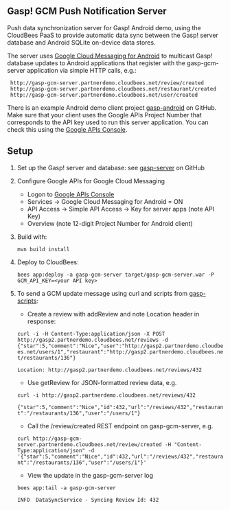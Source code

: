 Gasp! GCM Push Notification Server
----------------------------------

Push data synchronization server for Gasp! Android demo, using the CloudBees PaaS to provide automatic data sync between the Gasp! server database and Android SQLite on-device data stores.

The server uses [Google Cloud Messaging for Android](http://developer.android.com/google/gcm/index.html) to multicast Gasp! database updates to Android applications that register with the gasp-gcm-server application via simple HTTP calls, e.g.:

     http://gasp-gcm-server.partnerdemo.cloudbees.net/review/created
     http://gasp-gcm-server.partnerdemo.cloudbees.net/restaurant/created
     http://gasp-gcm-server.partnerdemo.cloudbees.net/user/created


There is an example Android demo client project [gasp-android](https://github.com/mqprichard/gasp-android) on GitHub. Make sure that your client uses the Google APIs Project Number that corresponds to the API key used to run this server application.  You can check this using the [Google APIs Console](https://cloud.google.com/console).

Setup
-----

1. Set up the Gasp! server and database: see [gasp-server](https://github.com/cloudbees/gasp-server) on GitHub

2. Configure Google APIs for Google Cloud Messaging
   - Logon to [Google APIs Console](https://code.google.com/apis/console)
   - Services -> Google Cloud Messaging for Android = ON
   - API Access -> Simple API Access -> Key for server apps (note API Key)
   - Overview (note 12-digit Project Number for Android client)


3. Build with:

   `mvn build install`

4. Deploy to CloudBees:

   `bees app:deploy -a gasp-gcm-server target/gasp-gcm-server.war -P GCM_API_KEY=<your API key>`

5. To send a GCM update message using curl and scripts from [gasp-scripts](https://github.com/mqprichard/gasp-scripts):
   - Create a review with addReview and note Location header in response:

   `curl -i -H Content-Type:application/json -X POST http://gasp2.partnerdemo.cloudbees.net/reviews -d {"star":5,"comment":"Nice","user":"http://gasp2.partnerdemo.cloudbees.net/users/1","restaurant":"http://gasp2.partnerdemo.cloudbees.net/restaurants/136"}`

   `Location: http://gasp2.partnerdemo.cloudbees.net/reviews/432`

   - Use getReview for JSON-formatted review data, e.g.

   `curl -i http://gasp2.partnerdemo.cloudbees.net/reviews/432`

   `{"star":5,"comment":"Nice","id":432,"url":"/reviews/432","restaurant":"/restaurants/136","user":"/users/1"}`

   - Call the /review/created REST endpoint on gasp-gcm-server, e.g.

   `curl http://gasp-gcm-server.partnerdemo.cloudbees.net/review/created -H "Content-Type:application/json" -d '{"star":5,"comment":"Nice","id":432,"url":"/reviews/432","restaurant":"/restaurants/136","user":"/users/1"}'`

   - View the update in the gasp-gcm-server log

   `bees app:tail -a gasp-gcm-server`

   `INFO  DataSyncService - Syncing Review Id: 432`
